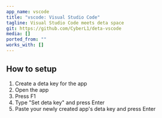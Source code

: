 ```yaml
---
app_name: vscode
title: "vscode: Visual Studio Code"
tagline: Visual Studio Code meets deta space
git: https://github.com/CyberL1/deta-vscode
media: []
ported_from: ""
works_with: []
---
```


## How to setup

1. Create a deta key for the app
2. Open the app
3. Press F1
4. Type "Set deta key" and press Enter
5. Paste your newly created app's deta key and press Enter
